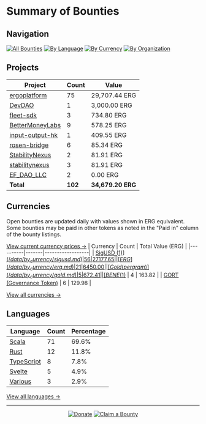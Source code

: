 <!-- GENERATED FILE - DO NOT EDIT DIRECTLY -->
<!-- Generated on: 2025-07-19 12:47:44 -->

# Summary of Bounties

## Navigation

[![All Bounties](https://img.shields.io/badge/All%20Bounties-102-blue)](/data/all.md) [![By Language](https://img.shields.io/badge/By%20Language-8-green)](/data/summary.md#languages) [![By Currency](https://img.shields.io/badge/By%20Currency-7-yellow)](/data/summary.md#currencies) [![By Organization](https://img.shields.io/badge/By%20Organization-9-orange)](/data/summary.md#projects)

## Projects

| Project | Count | Value |
|----------|-------|-------|
| [ergoplatform](/data/by_org/ergoplatform.md) | 75 | 29,707.44 ERG |
| [DevDAO](/data/by_org/devdao.md) | 1 | 3,000.00 ERG |
| [fleet-sdk](/data/by_org/fleet-sdk.md) | 3 | 734.80 ERG |
| [BetterMoneyLabs](/data/by_org/bettermoneylabs.md) | 9 | 578.25 ERG |
| [input-output-hk](/data/by_org/input-output-hk.md) | 1 | 409.55 ERG |
| [rosen-bridge](/data/by_org/rosen-bridge.md) | 6 | 85.34 ERG |
| [StabilityNexus](/data/by_org/stabilitynexus.md) | 2 | 81.91 ERG |
| [stabilitynexus](/data/by_org/stabilitynexus.md) | 3 | 81.91 ERG |
| [EF_DAO_LLC](/data/by_org/ef_dao_llc.md) | 2 | 0.00 ERG |
| **Total** | **102** | **34,679.20 ERG** |

## Currencies

Open bounties are updated daily with values shown in ERG equivalent. Some bounties may be paid in other tokens as noted in the "Paid in" column of the bounty listings.

[View current currency prices →](/data/currency_prices.md)
| Currency | Count | Total Value (ERG) |
|----------|-------|------------------|
| [SigUSD ($1)](/data/by_currency/sigusd.md) | 56 | 27177.65 |
| [ERG](/data/by_currency/erg.md) | 21 | 6450.00 |
| [Gold (per gram)](/data/by_currency/gold.md) | 5 | 672.41 |
| [BENE ($1)](/data/by_currency/bene.md) | 4 | 163.82 |
| [GORT (Governance Token)](/data/by_currency/gort.md) | 6 | 129.98 |

[View all currencies →](/data/by_currency/)

## Languages

| Language | Count | Percentage |
|----------|-------|------------|
| [Scala](/data/by_language/scala.md) | 71 | 69.6% |
| [Rust](/data/by_language/rust.md) | 12 | 11.8% |
| [TypeScript](/data/by_language/typescript.md) | 8 | 7.8% |
| [Svelte](/data/by_language/svelte.md) | 5 | 4.9% |
| [Various](/data/by_language/various.md) | 3 | 2.9% |

[View all languages →](/data/by_language/)



---

<div align="center">
  <p>
    <a href="../docs/donate.md"><img src="https://img.shields.io/badge/❤️%20Donate-F44336" alt="Donate"></a>
    <a href="../docs/bounty-submission-guide.md#reserving-a-bounty"><img src="https://img.shields.io/badge/🔒%20How%20To%20Claim-4CAF50" alt="Claim a Bounty"></a>
  </p>
</div>


<!-- END OF GENERATED CONTENT -->

